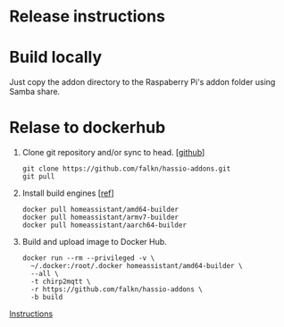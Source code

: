 # Release instructions

# Build locally
Just copy the addon directory to the Raspaberry Pi's addon folder using Samba share.

# Relase to dockerhub
1.  Clone git repository and/or sync to head. [[github](https://github.com/falkn/hassio-addons)]

        git clone https://github.com/falkn/hassio-addons.git 
        git pull

1.  Install build engines [[ref](https://github.com/home-assistant/hassio-builder)]

        docker pull homeassistant/amd64-builder
        docker pull homeassistant/armv7-builder
        docker pull homeassistant/aarch64-builder
   
1.   Build and upload image to Docker Hub.

         docker run --rm --privileged -v \
           ~/.docker:/root/.docker homeassistant/amd64-builder \
           --all \
           -t chirp2mqtt \
           -r https://github.com/falkn/hassio-addons \
           -b build

[Instructions](https://developers.home-assistant.io/docs/hassio_addon_publishing)
